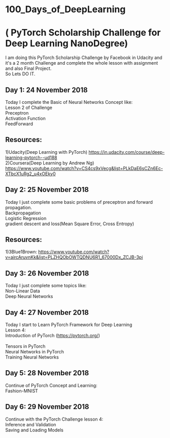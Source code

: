 # 100_Days_of_DeepLearning
# ( PyTorch Scholarship Challenge for Deep Learning NanoDegree)<br />
I am doing this PyTorch Scholarship Challenge by Facebook in Udacity and it's a 2 month Challenge and complete the whole lesson with assignment and also Final Project.<br />
So Lets DO IT.

## Day 1: 24 November 2018
Today I complete the Basic of Neural Networks Concept like:<br />
                  Lesson 2 of Challenge <br />
                  Preceptron<br />
                  Activation Function<br />
                  FeedForward<br />
## Resources:
1)Udacity(Deep Learning with PyTorch) https://in.udacity.com/course/deep-learning-pytorch--ud188 <br />
2)Coursera(Deep Learning by Andrew Ng) https://www.youtube.com/watch?v=CS4cs9xVecg&list=PLkDaE6sCZn6Ec-XTbcX1uRg2_u4xOEky0
                  
## Day 2: 25 November 2018
Today I just complete some basic problems of preceptron and forward propagation.<br />
   Backpropagation<br />
   Logistic Regression<br />
   gradient descent and loss(Mean Square Error, Cross Entropy)<br />
## Resources:
1)3Blue1Brown: https://www.youtube.com/watch?v=aircAruvnKk&list=PLZHQObOWTQDNU6R1_67000Dx_ZCJB-3pi 

## Day 3: 26 November 2018
Today I just complete some topics like: <br />
             Non-Linear Data<br />
             Deep Neural Networks <br />
             
## Day 4: 27 November 2018
Today I start to Learn PyTorch Framework for Deep Learning<br />
              Lesson 4:<br />
              Introduction of PyTorch   (https://pytorch.org/) <br />  
              Tensors in PyTorch <br />
              Neural Networks in PyTorch <br />
              Training Neural Networks <br />

## Day 5: 28 November 2018
Continue of PyTorch Concept and Learning: <br />
              Fashion-MNIST
             
## Day 6: 29 November 2018
Continue with the PyTorch Challenge lesson 4:<br />
              Inference and Validation<br />
              Saving and Loading Models <br />
